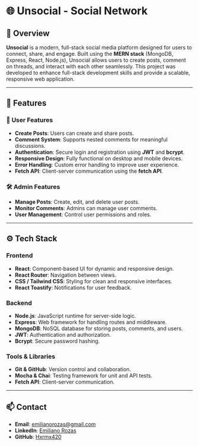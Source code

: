# 🌐 **Unsocial - Social Network**

## 📖 **Overview**

**Unsocial** is a modern, full-stack social media platform designed for users to connect, share, and engage. Built using the **MERN stack** (MongoDB, Express, React, Node.js), Unsocial allows users to create posts, comment on threads, and interact with each other seamlessly. This project was developed to enhance full-stack development skills and provide a scalable, responsive web application.

---

## 🎯 **Features**

### 📝 **User Features**

- **Create Posts**: Users can create and share posts.
- **Comment System**: Supports nested comments for meaningful discussions.
- **Authentication**: Secure login and registration using **JWT** and **bcrypt**.
- **Responsive Design**: Fully functional on desktop and mobile devices.
- **Error Handling**: Custom error handling to improve user experience.
- **Fetch API**: Client-server communication using the **fetch API**.

### 🛠️ **Admin Features**

- **Manage Posts**: Create, edit, and delete user posts.
- **Monitor Comments**: Admins can manage user comments.
- **User Management**: Control user permissions and roles.

---
## ⚙️ **Tech Stack**

### **Frontend**

- **React**: Component-based UI for dynamic and responsive design.
- **React Router**: Navigation between views.
- **CSS / Tailwind CSS**: Styling for clean and responsive interfaces.
- **React Toastify**: Notifications for user feedback.

### **Backend**

- **Node.js**: JavaScript runtime for server-side logic.
- **Express**: Web framework for handling routes and middleware.
- **MongoDB**: NoSQL database for storing posts, comments, and users.
- **JWT**: Authentication and authorization.
- **Bcrypt**: Secure password hashing.

### **Tools & Libraries**

- **Git & GitHub**: Version control and collaboration.
- **Mocha & Chai**: Testing framework for unit and API tests.
- **Fetch API**: Client-server communication.

---

## 📫 **Contact**

- **Email**: [emilianorozas@gmail.com](mailto:emilianorozas@gmail.com)  
- **LinkedIn**: [Emiliano Rozas](https://www.linkedin.com/in/emilianorozas/)  
- **GitHub**: [Hxrmx420](https://github.com/Hxrmx420)  




